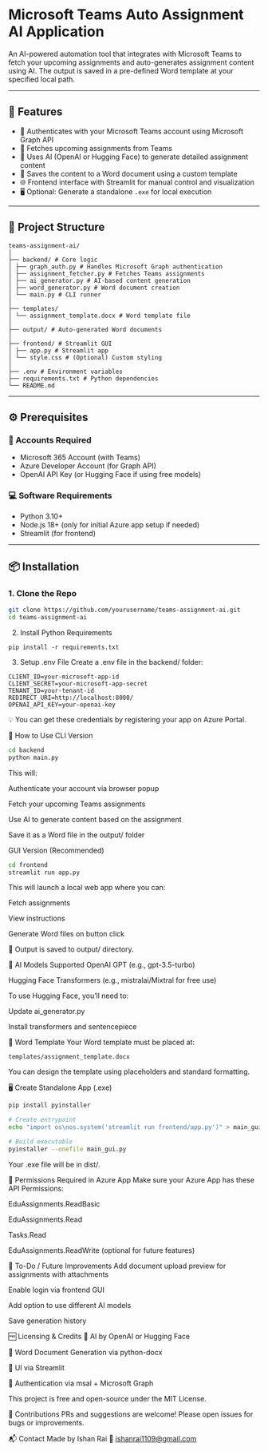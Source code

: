 # Microsoft Teams Auto Assignment AI Application

An AI-powered automation tool that integrates with Microsoft Teams to fetch your upcoming assignments and auto-generates assignment content using AI. The output is saved in a pre-defined Word template at your specified local path.

---

## 🚀 Features

- 🔐 Authenticates with your Microsoft Teams account using Microsoft Graph API
- 📅 Fetches upcoming assignments from Teams
- 🧠 Uses AI (OpenAI or Hugging Face) to generate detailed assignment content
- 📄 Saves the content to a Word document using a custom template
- 🌐 Frontend interface with Streamlit for manual control and visualization
- 🖥️ Optional: Generate a standalone `.exe` for local execution

---

## 📁 Project Structure
```
teams-assignment-ai/
│
├── backend/ # Core logic
│ ├── graph_auth.py # Handles Microsoft Graph authentication
│ ├── assignment_fetcher.py # Fetches Teams assignments
│ ├── ai_generator.py # AI-based content generation
│ ├── word_generator.py # Word document creation
│ └── main.py # CLI runner
│
├── templates/
│ └── assignment_template.docx # Word template file
│
├── output/ # Auto-generated Word documents
│
├── frontend/ # Streamlit GUI
│ ├── app.py # Streamlit app
│ └── style.css # (Optional) Custom styling
│
├── .env # Environment variables
├── requirements.txt # Python dependencies
└── README.md
```

---

## ⚙️ Prerequisites

### 🔑 Accounts Required
- Microsoft 365 Account (with Teams)
- Azure Developer Account (for Graph API)
- OpenAI API Key (or Hugging Face if using free models)

### 💻 Software Requirements
- Python 3.10+
- Node.js 18+ (only for initial Azure app setup if needed)
- Streamlit (for frontend)

---

## 📦 Installation

### 1. Clone the Repo
```bash
git clone https://github.com/yourusername/teams-assignment-ai.git
cd teams-assignment-ai
```
2. Install Python Requirements
```
pip install -r requirements.txt
```
3. Setup .env File
Create a .env file in the backend/ folder:
```
CLIENT_ID=your-microsoft-app-id
CLIENT_SECRET=your-microsoft-app-secret
TENANT_ID=your-tenant-id
REDIRECT_URI=http://localhost:8000/
OPENAI_API_KEY=your-openai-key
```
💡 You can get these credentials by registering your app on Azure Portal.

🧪 How to Use
CLI Version
```bash
cd backend
python main.py
```
This will:

Authenticate your account via browser popup

Fetch your upcoming Teams assignments

Use AI to generate content based on the assignment

Save it as a Word file in the output/ folder

GUI Version (Recommended)
```bash
cd frontend
streamlit run app.py
```

This will launch a local web app where you can:

Fetch assignments

View instructions

Generate Word files on button click

📂 Output is saved to output/ directory.

🧠 AI Models Supported
OpenAI GPT (e.g., gpt-3.5-turbo)

Hugging Face Transformers (e.g., mistralai/Mixtral for free use)

To use Hugging Face, you’ll need to:

Update ai_generator.py

Install transformers and sentencepiece

📄 Word Template
Your Word template must be placed at:

```
templates/assignment_template.docx
```
You can design the template using placeholders and standard formatting.

🖥️ Create Standalone App (.exe)
```bash
pip install pyinstaller

# Create entrypoint
echo "import os\nos.system('streamlit run frontend/app.py')" > main_gui.py

# Build executable
pyinstaller --onefile main_gui.py
```
Your .exe file will be in dist/.

🔐 Permissions Required in Azure App
Make sure your Azure App has these API Permissions:

EduAssignments.ReadBasic

EduAssignments.Read

Tasks.Read

EduAssignments.ReadWrite (optional for future features)

🧩 To-Do / Future Improvements
 Add document upload preview for assignments with attachments

 Enable login via frontend GUI

 Add option to use different AI models

 Save generation history

🆓 Licensing & Credits
🧠 AI by OpenAI or Hugging Face

🧾 Word Document Generation via python-docx

🎨 UI via Streamlit

🔐 Authentication via msal + Microsoft Graph

This project is free and open-source under the MIT License.

🤝 Contributions
PRs and suggestions are welcome! Please open issues for bugs or improvements.

📬 Contact
Made by Ishan Rai
📧 ishanrai1109@gmail.com
